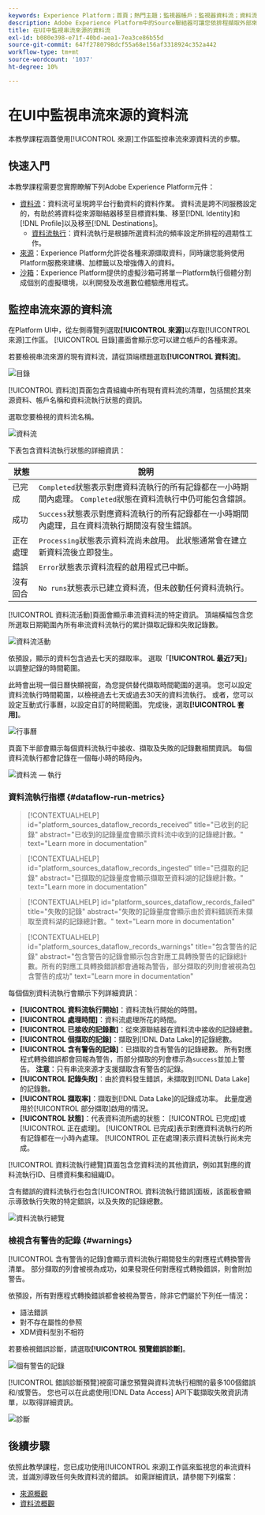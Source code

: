 ```yaml
---
keywords: Experience Platform；首頁；熱門主題；監視器帳戶；監視器資料流；資料流
description: Adobe Experience Platform中的Source聯結器可讓您依排程擷取外部來源資料。 本教學課程提供從來源工作區監控串流資料流的步驟。
title: 在UI中監視串流來源的資料流
exl-id: b080e398-e71f-40bd-aea1-7ea3ce86b55d
source-git-commit: 647f2780798dcf55a68e156af3318924c352a442
workflow-type: tm+mt
source-wordcount: '1037'
ht-degree: 10%

---
```


# 在UI中監視串流來源的資料流

本教學課程涵蓋使用[!UICONTROL 來源]工作區監控串流來源資料流的步驟。

## 快速入門

本教學課程需要您實際瞭解下列Adobe Experience Platform元件：

* [資料流](../../../dataflows/home.md)：資料流可呈現跨平台行動資料的資料作業。 資料流是跨不同服務設定的，有助於將資料從來源聯結器移至目標資料集、移至[!DNL Identity]和[!DNL Profile]以及移至[!DNL Destinations]。
   * [資料流執行](../../notifications.md)：資料流執行是根據所選資料流的頻率設定所排程的週期性工作。
* [來源](../../home.md)：Experience Platform允許從各種來源擷取資料，同時讓您能夠使用Platform服務來建構、加標籤以及增強傳入的資料。
* [沙箱](../../../sandboxes/home.md)：Experience Platform提供的虛擬沙箱可將單一Platform執行個體分割成個別的虛擬環境，以利開發及改進數位體驗應用程式。

## 監控串流來源的資料流

在Platform UI中，從左側導覽列選取&#x200B;**[!UICONTROL 來源]**&#x200B;以存取[!UICONTROL 來源]工作區。 [!UICONTROL 目錄]畫面會顯示您可以建立帳戶的各種來源。

若要檢視串流來源的現有資料流，請從頂端標題選取&#x200B;**[!UICONTROL 資料流]**。

![目錄](../../images/tutorials/monitor-streaming/catalog.png)

[!UICONTROL 資料流]頁面包含貴組織中所有現有資料流的清單，包括關於其來源資料、帳戶名稱和資料流執行狀態的資訊。

選取您要檢視的資料流名稱。

![資料流](../../images/tutorials/monitor-streaming/dataflows.png)

下表包含資料流執行狀態的詳細資訊：

| 狀態 | 說明 |
| ------ | ----------- |
| 已完成 | `Completed`狀態表示對應資料流執行的所有記錄都在一小時期間內處理。 `Completed`狀態在資料流執行中仍可能包含錯誤。 |
| 成功 | `Success`狀態表示對應資料流執行的所有記錄都在一小時期間內處理，且在資料流執行期間沒有發生錯誤。 |
| 正在處理 | `Processing`狀態表示資料流尚未啟用。 此狀態通常會在建立新資料流後立即發生。 |
| 錯誤 | `Error`狀態表示資料流程的啟用程式已中斷。 |
| 沒有回合 | `No runs`狀態表示已建立資料流，但未啟動任何資料流執行。 |

[!UICONTROL 資料流活動]頁面會顯示串流資料流的特定資訊。 頂端橫幅包含您所選取日期範圍內所有串流資料流執行的累計擷取記錄和失敗記錄數。

![資料流活動](../../images/tutorials/monitor-streaming/dataflow-activity.png)

依預設，顯示的資料包含過去七天的擷取率。 選取「**[!UICONTROL 最近7天]**」以調整記錄的時間範圍。

此時會出現一個日曆快顯視窗，為您提供替代擷取時間範圍的選項。 您可以設定資料流執行時間範圍，以檢視過去七天或過去30天的資料流執行。 或者，您可以設定互動式行事曆，以設定自訂的時間範圍。 完成後，選取&#x200B;**[!UICONTROL 套用]**。

![行事曆](../../images/tutorials/monitor-streaming/calendar.png)

頁面下半部會顯示每個資料流執行中接收、擷取及失敗的記錄數相關資訊。 每個資料流執行都會記錄在一個每小時的時段內。

![資料流 — 執行](../../images/tutorials/monitor-streaming/dataflow-run.png)

### 資料流執行指標 {#dataflow-run-metrics}

>[!CONTEXTUALHELP]
>id="platform_sources_dataflow_records_received"
>title="已收到的記錄"
>abstract="已收到的記錄量度會顯示資料流中收到的記錄總計數。"
>text="Learn more in documentation"

>[!CONTEXTUALHELP]
>id="platform_sources_dataflow_records_ingested"
>title="已擷取的記錄"
>abstract="已擷取的記錄量度會顯示擷取至資料湖的記錄總計數。"
>text="Learn more in documentation"

>[!CONTEXTUALHELP]
>id="platform_sources_dataflow_records_failed"
>title="失敗的記錄"
>abstract="失敗的記錄量度會顯示由於資料錯誤而未擷取至資料湖的記錄總計數。"
>text="Learn more in documentation"

>[!CONTEXTUALHELP]
>id="platform_sources_dataflow_records_warnings"
>title="包含警告的記錄"
>abstract="包含警告的記錄會顯示包含對應工具轉換警告的記錄總計數。所有的對應工具轉換錯誤都會通報為警告，部分擷取的列則會被視為包含警告的成功"
>text="Learn more in documentation"

每個個別資料流執行會顯示下列詳細資訊：

* **[!UICONTROL 資料流執行開始]**：資料流執行開始的時間。
* **[!UICONTROL 處理時間]**：資料流處理所花的時間。
* **[!UICONTROL 已接收的記錄數]**：從來源聯結器在資料流中接收的記錄總數。
* **[!UICONTROL 個擷取的記錄]**：擷取到[!DNL Data Lake]的記錄總數。
* **[!UICONTROL 含有警告的記錄]**：已擷取的含有警告的記錄總數。 所有對應程式轉換錯誤都會回報為警告，而部分擷取的列會標示為`success`並加上警告。 **注意**：只有串流來源才支援擷取含有警告的記錄。
* **[!UICONTROL 記錄失敗]**：由於資料發生錯誤，未擷取到[!DNL Data Lake]的記錄數。
* **[!UICONTROL 擷取率]**：擷取到[!DNL Data Lake]的記錄成功率。 此量度適用於[!UICONTROL 部分擷取]啟用的情況。
* **[!UICONTROL 狀態]**：代表資料流所處的狀態： [!UICONTROL 已完成]或[!UICONTROL 正在處理]。 [!UICONTROL 已完成]表示對應資料流執行的所有記錄都在一小時內處理。 [!UICONTROL 正在處理]表示資料流執行尚未完成。

[!UICONTROL 資料流執行總覽]頁面包含您資料流的其他資訊，例如其對應的資料流執行ID、目標資料集和組織ID。

含有錯誤的資料流執行也包含[!UICONTROL 資料流執行錯誤]面板，該面板會顯示導致執行失敗的特定錯誤，以及失敗的記錄總數。

![資料流執行總覽](../../images/tutorials/monitor-streaming/dataflow-run-overview.png)

### 檢視含有警告的記錄 {#warnings}

[!UICONTROL 含有警告的記錄]會顯示資料流執行期間發生的對應程式轉換警告清單。 部分擷取的列會被視為成功，如果發現任何對應程式轉換錯誤，則會附加警告。

依預設，所有對應程式轉換錯誤都會被視為警告，除非它們屬於下列任一情況：

* 語法錯誤
* 對不存在屬性的參照
* XDM資料型別不相符

若要檢視錯誤診斷，請選取&#x200B;**[!UICONTROL 預覽錯誤診斷]**。

![個有警告的記錄](../../images/tutorials/monitor-streaming/records-with-warnings.png)

[!UICONTROL 錯誤診斷預覽]視窗可讓您預覽與資料流執行相關的最多100個錯誤和/或警告。 您也可以在此處使用[!DNL Data Access] API下載擷取失敗資訊清單，以取得詳細資訊。

![診斷](../../images/tutorials/monitor-streaming/diagnostics.png)

## 後續步驟

依照此教學課程，您已成功使用[!UICONTROL 來源]工作區來監視您的串流資料流，並識別導致任何失敗資料流的錯誤。 如需詳細資訊，請參閱下列檔案：

* [來源概觀](../../home.md)
* [資料流概觀](../../../dataflows/home.md)
